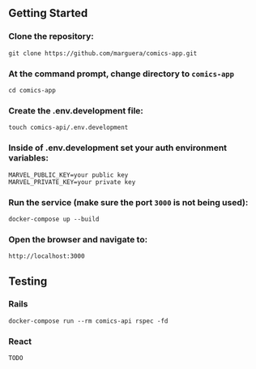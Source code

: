 ## Getting Started

### Clone the repository:
```
git clone https://github.com/marguera/comics-app.git
```

### At the command prompt, change directory to `comics-app` 
```
cd comics-app
```

### Create the .env.development file:
```
touch comics-api/.env.development
```

### Inside of .env.development set your auth environment variables:
```
MARVEL_PUBLIC_KEY=your public key
MARVEL_PRIVATE_KEY=your private key
```

### Run the service (make sure the port `3000` is not being used):
```
docker-compose up --build
```

### Open the browser and navigate to:
```
http://localhost:3000
```

## Testing

### Rails
```
docker-compose run --rm comics-api rspec -fd
```

### React
```
TODO
```